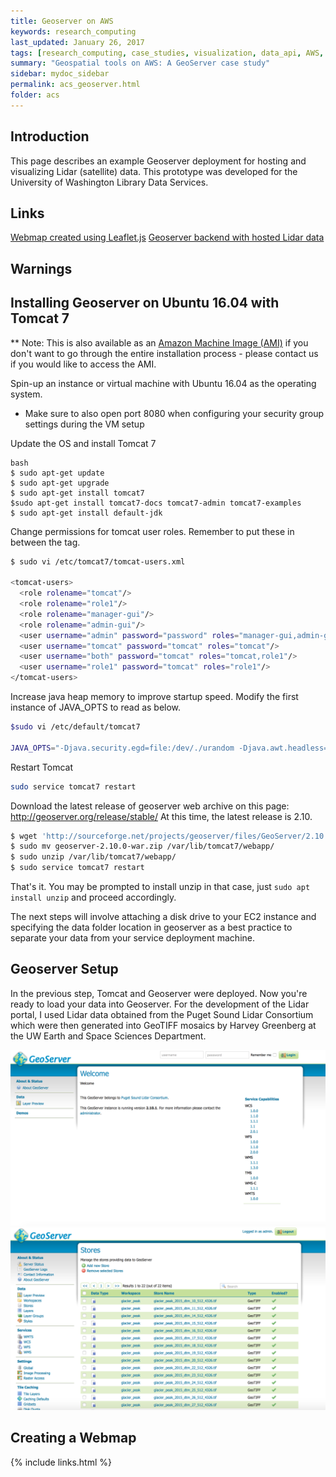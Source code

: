 ```yaml
---
title: Geoserver on AWS
keywords: research_computing
last_updated: January 26, 2017
tags: [research_computing, case_studies, visualization, data_api, AWS, collaboration, cloud_service, storage, database]
summary: "Geospatial tools on AWS: A GeoServer case study"
sidebar: mydoc_sidebar
permalink: acs_geoserver.html
folder: acs
---
```


## Introduction
This page describes an example Geoserver deployment for hosting and visualizing Lidar (satellite) data. This prototype was developed for the University of Washington Library Data Services. 

 
## Links
[Webmap created using Leaflet.js](http://lidarwebmap.cloudmaven.org)
[Geoserver backend with hosted Lidar data](http://geoserver.cloudmaven.org)

## Warnings

## Installing Geoserver on Ubuntu 16.04 with Tomcat 7

** Note: This is also available as an [Amazon Machine Image (AMI)](http://docs.aws.amazon.com/AWSEC2/latest/UserGuide/AMIs.html) 
if you don't want to go through the entire installation process - please contact us if you would like to access the AMI.

Spin-up an instance or virtual machine with Ubuntu 16.04 as the operating system. 
* Make sure to also open port 8080 when configuring your security group settings during the VM setup

Update the OS and install Tomcat 7

```
bash
$ sudo apt-get update
$ sudo apt-get upgrade
$ sudo apt-get install tomcat7
$sudo apt-get install tomcat7-docs tomcat7-admin tomcat7-examples
$ sudo apt-get install default-jdk
```

Change permissions for tomcat user roles. Remember to put these in between the <tomcat-users></tomcat-users> tag. 

```bash
$ sudo vi /etc/tomcat7/tomcat-users.xml

<tomcat-users>
  <role rolename="tomcat"/>
  <role rolename="role1"/>
  <role rolename="manager-gui"/>
  <role rolename="admin-gui"/>
  <user username="admin" password="password" roles="manager-gui,admin-gui"/>
  <user username="tomcat" password="tomcat" roles="tomcat"/>
  <user username="both" password="tomcat" roles="tomcat,role1"/>
  <user username="role1" password="tomcat" roles="role1"/>
</tomcat-users>
```

Increase java heap memory to improve startup speed. Modify the first instance of JAVA_OPTS to read as below. 

```bash
$sudo vi /etc/default/tomcat7

JAVA_OPTS="-Djava.security.egd=file:/dev/./urandom -Djava.awt.headless=true -Xmx1024m -XX:MaxPermSize=512m -XX:+UseConcMarkSweepGC"

```

Restart Tomcat

```bash
sudo service tomcat7 restart
```

Download the latest release of geoserver web archive on this page: http://geoserver.org/release/stable/
At this time, the latest release is 2.10.

```bash
$ wget 'http://sourceforge.net/projects/geoserver/files/GeoServer/2.10.0/geoserver-2.10.0-war.zip'
$ sudo mv geoserver-2.10.0-war.zip /var/lib/tomcat7/webapp/
$ sudo unzip /var/lib/tomcat7/webapp/
$ sudo service tomcat7 restart
```

That's it. You may be prompted to install unzip in that case, just `sudo apt install unzip` and proceed accordingly. 

The next steps will involve attaching a disk drive to your EC2 instance and specifying the data folder location in 
geoserver as a best practice to separate your data from your service deployment machine.

## Geoserver Setup
In the previous step, Tomcat and Geoserver were deployed. Now you're ready to load your data into Geoserver. For the development of the Lidar portal, I used Lidar data obtained from the Puget Sound Lidar Consortium which were then generated into GeoTIFF mosaics by Harvey Greenberg at the UW Earth and Space Sciences Department. 

![](/documentation/images/acs/acs_geoserver_img0001.png)
![](/documentation/images/acs/acs_geoserver_img0002.png)  


## Creating a Webmap 
{% include links.html %}

